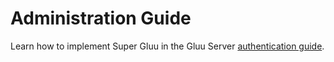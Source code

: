 # Administration Guide

Learn how to implement Super Gluu in the Gluu Server [authentication guide](https://gluu.org/docs/ce/authn-guide/supergluu/). 
